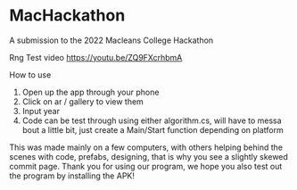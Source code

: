 # MacHackathon
A submission to the 2022 Macleans College Hackathon

Rng Test video
https://youtu.be/ZQ9FXcrhbmA 

How to use
1. Open up the app through your phone 
2. Click on ar / gallery to view them 
3. Input year 
4. Code can be test through using either algorithm.cs, will have to messa bout a little bit, just create a Main/Start function depending on platform

This was made mainly on a few computers, with others helping behind the scenes with code, prefabs, designing, that is why you see a slightly skewed commit page.
Thank you for using our program, we hope you also test out the program by installing the APK!
